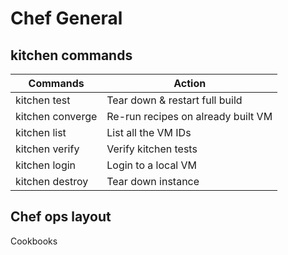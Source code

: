 # Chef General

## kitchen commands

Commands 				| Action
---						| ---
kitchen test 			| Tear down & restart full build
kitchen converge <id>	| Re-run recipes on already built VM
kitchen list			| List all the VM IDs
kitchen verify <id>		| Verify kitchen tests
kitchen login <id>		| Login to a local VM
kitchen destroy <id>	| Tear down instance

## Chef ops layout

Cookbooks
